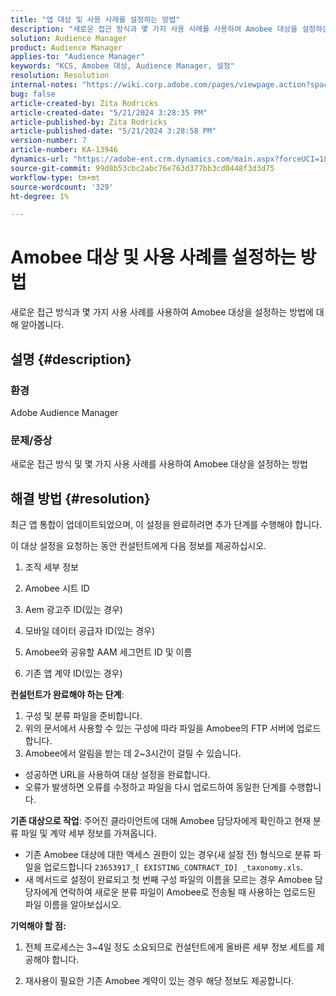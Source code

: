 ```yaml
---
title: "앱 대상 및 사용 사례를 설정하는 방법"
description: "새로운 접근 방식과 몇 가지 사용 사례를 사용하여 Amobee 대상을 설정하는 방법에 대해 알아봅니다."
solution: Audience Manager
product: Audience Manager
applies-to: "Audience Manager"
keywords: "KCS, Amobee 대상, Audience Manager, 설정"
resolution: Resolution
internal-notes: "https://wiki.corp.adobe.com/pages/viewpage.action?spaceKey=MCPI&title=Turn+Amobee+-+AAM+Destination"
bug: false
article-created-by: Zita Rodricks
article-created-date: "5/21/2024 3:28:35 PM"
article-published-by: Zita Rodricks
article-published-date: "5/21/2024 3:28:58 PM"
version-number: 7
article-number: KA-13946
dynamics-url: "https://adobe-ent.crm.dynamics.com/main.aspx?forceUCI=1&pagetype=entityrecord&etn=knowledgearticle&id=c57a1cc9-8617-ef11-9f89-6045bd06eea5"
source-git-commit: 99d8b53cbc2abc76e763d377bb3cd0448f3d3d75
workflow-type: tm+mt
source-wordcount: '329'
ht-degree: 1%

---
```


# Amobee 대상 및 사용 사례를 설정하는 방법


새로운 접근 방식과 몇 가지 사용 사례를 사용하여 Amobee 대상을 설정하는 방법에 대해 알아봅니다.

## 설명 {#description}


### 환경

Adobe Audience Manager

### 문제/증상

새로운 접근 방식 및 몇 가지 사용 사례를 사용하여 Amobee 대상을 설정하는 방법


## 해결 방법 {#resolution}


최근 앱 통합이 업데이트되었으며, 이 설정을 완료하려면 추가 단계를 수행해야 합니다.

이 대상 설정을 요청하는 동안 컨설턴트에게 다음 정보를 제공하십시오.

1. 조직 세부 정보

2. Amobee 시트 ID

3. Aem 광고주 ID(있는 경우)

4. 모바일 데이터 공급자 ID(있는 경우)

5. Amobee와 공유할 AAM 세그먼트 ID 및 이름

6. 기존 앱 계약 ID(있는 경우)

<b>컨설턴트가 완료해야 하는 단계</b>:

1. 구성 및 분류 파일을 준비합니다.
2. 위의 문서에서 사용할 수 있는 구성에 따라 파일을 Amobee의 FTP 서버에 업로드합니다.
3. Amobee에서 알림을 받는 데 2~3시간이 걸릴 수 있습니다.


- 성공하면 URL을 사용하여 대상 설정을 완료합니다.
- 오류가 발생하면 오류를 수정하고 파일을 다시 업로드하여 동일한 단계를 수행합니다.


<b>기존 대상으로 작업</b>: 주어진 클라이언트에 대해 Amobee 담당자에게 확인하고 현재 분류 파일 및 계약 세부 정보를 가져옵니다.

- 기존 Amobee 대상에 대한 액세스 권한이 있는 경우(새 설정 전) 형식으로 분류 파일을 업로드합니다 `23653917_[ EXISTING_CONTRACT_ID] _taxonomy.xls`.
- 새 메서드로 설정이 완료되고 첫 번째 구성 파일의 이름을 모르는 경우 Amobee 담당자에게 연락하여 새로운 분류 파일이 Amobee로 전송될 때 사용하는 업로드된 파일 이름을 알아보십시오.


<b>기억해야 할 점:</b>

1. 전체 프로세스는 3~4일 정도 소요되므로 컨설턴트에게 올바른 세부 정보 세트를 제공해야 합니다.

2. 재사용이 필요한 기존 Amobee 계약이 있는 경우 해당 정보도 제공합니다.
